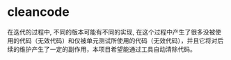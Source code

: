 # cleancode
在迭代的过程中, 不同的版本可能有不同的实现, 在这个过程中产生了很多没被使用的代码（无效代码）和仅被单元测试所使用的代码（无效代码），并且它将对后续的维护产生了一定的副作用，本项目希望能通过工具自动清除代码。
